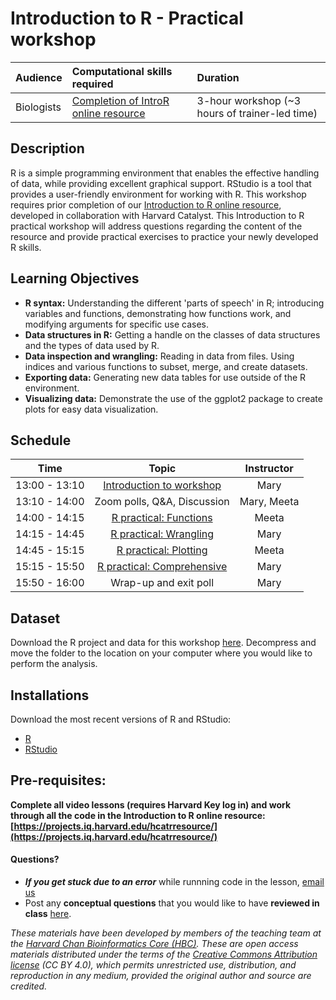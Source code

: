 # Introduction to R - Practical workshop

| Audience | Computational skills required | Duration |
:----------|:----------|:----------|
| Biologists | [Completion of IntroR online resource](https://projects.iq.harvard.edu/hcatrresource/) | 3-hour workshop (~3 hours of trainer-led time) |


## Description

R is a simple programming environment that enables the effective handling of data, while providing excellent graphical support. RStudio is a tool that provides a user-friendly environment for working with R. This workshop requires prior completion of our [Introduction to R online resource](https://projects.iq.harvard.edu/hcatrresource/video-library), developed in collaboration with Harvard Catalyst. This Introduction to R practical workshop will address questions regarding the content of the resource and provide practical exercises to practice your newly developed R skills. 

## Learning Objectives

* **R syntax:** Understanding the different 'parts of speech' in R; introducing variables and functions, demonstrating how functions work, and modifying arguments for specific use cases.
* **Data structures in R:** Getting a handle on the classes of data structures and the types of data used by R.
* **Data inspection and wrangling:** Reading in data from files. Using indices and various functions to subset, merge, and create datasets.
* **Exporting data:** Generating new data tables for use outside of the R environment.
* **Visualizing data:** Demonstrate the use of the ggplot2 package to create plots for easy data visualization.

## Schedule

| Time            |  Topic  | Instructor |
|:------------------------:|:------------------------------------------------:|:--------:|
| 13:00 - 13:10 | [Introduction to workshop](https://github.com/hbctraining/Training-modules/raw/master/Intro_current_topics_online_2021.pdf) | Mary |
| 13:10 - 14:00 | Zoom polls, Q&A, Discussion | Mary, Meeta |
| 14:00 - 14:15 | [R practical: Functions](https://hbctraining.github.io/Training-modules/IntroR_practical_online_resource/functions_practical.html) | Meeta |
| 14:15 - 14:45 | [R practical: Wrangling](https://hbctraining.github.io/Training-modules/IntroR_practical_online_resource/wrangling_practical.html) | Mary |
| 14:45 - 15:15 | [R practical: Plotting](https://hbctraining.github.io/Training-modules/IntroR_practical_online_resource/Practical_plotting.html) | Meeta |
| 15:15 - 15:50 | [R practical: Comprehensive](https://hbctraining.github.io/Training-modules/IntroR_practical_online_resource/Practical_comprehensive.html) | Mary |
| 15:50 - 16:00 | Wrap-up and exit poll | Mary |


## Dataset

Download the R project and data for this workshop [here](https://github.com/hbctraining/Training-modules/raw/master/IntroR_practical_online_resource/data/IntroR_practical.zip). Decompress and move the folder to the location on your computer where you would like to perform the analysis.

## Installations

Download the most recent versions of R and RStudio:

 - [R](https://cran.r-project.org/) 
 - [RStudio](https://www.rstudio.com/products/rstudio/download/#download)

## Pre-requisites:

**Complete all video lessons (requires Harvard Key log in) and work through all the code in the Introduction to R online resource: [https://projects.iq.harvard.edu/hcatrresource/](https://projects.iq.harvard.edu/hcatrresource/)**


#### Questions?
* ***If you get stuck due to an error*** while runnning code in the lesson, [email us](mailto:hbctraining@hsph.harvard.edu) 
* Post any **conceptual questions** that you would like to have **reviewed in class** [here](https://docs.google.com/forms/d/e/1FAIpQLSdjxRW0oEwK5eqLKczZ5UIlhYLyyb85UUZJDnLjJRnvFmaLDA/viewform?usp=pp_url).


*These materials have been developed by members of the teaching team at the [Harvard Chan Bioinformatics Core (HBC)](http://bioinformatics.sph.harvard.edu/). These are open access materials distributed under the terms of the [Creative Commons Attribution license](https://creativecommons.org/licenses/by/4.0/) (CC BY 4.0), which permits unrestricted use, distribution, and reproduction in any medium, provided the original author and source are credited.*
